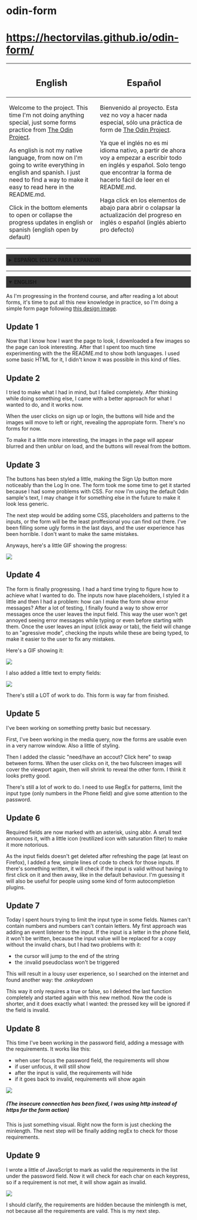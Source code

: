 # odin-form

# https://hectorvilas.github.io/odin-form/

<table>
<thead>
<tr>
<th><h2>English</h2></th>
<th><h2>Español</h2></th>
</tr>
</thead>
<tbody>
<tr>
<td style="vertical-align: top;"><p>Welcome to the project. This time I'm not doing anything special, just some forms practice from <a href="https://www.theodinproject.com/">The Odin Project</a>.</p>

<p>As english is not my native language, from now on I'm going to write everything in english and spanish. I just need to find a way to make it easy to read here in the README.md.</p>
<p>Click in the bottom elements to open or collapse the progress updates in english or spanish (english open by default)</p></td>

<td style="vertical-align: top;"><p>Bienvenido al proyecto. Esta vez no voy a hacer nada especial, sólo una práctica de form de <a href="https://www.theodinproject.com/">The Odin Project</a>.</p>

<p>Ya que el inglés no es mi idioma nativo, a partir de ahora voy a empezar a escribir todo en inglés y español. Solo tengo que encontrar la forma de hacerlo fácil de leer en el README.md.</p>
<p>Haga click en los elementos de abajo para abrir o colapsar la actualización del progreso en inglés o español (inglés abierto pro defecto)</p></td>
</tr>
</tbody>
</table>

<!--------------------------->
<!-- spanish version here --->
<!--------------------------->

<details style="margin-bottom: .5em;">
<summary style="background-color: #333; padding: .5em;flex:1 1 50%;"><strong>ESPAÑOL (CLICK PARA EXPANDIR)</strong></summary>
<p>A medida que progreso con el curso de frontend, y luego de haber leído un montón sobre formularios, es hora de poner todo ese nuevo conocimiento en práctica, por lo que voy a hacer una página de formulario siguiendo <a href="./others/sign-up-form.png">esta imagen de diseño</a>.</p>

<h2>Actualización 1</h2>
<p>Ahora que sé cómo quiero que se vea la página, he descargado unas pocas imágene para que la misma se vea interesante. Luego de eso dediqué demasiado tiempo experimentando con el README.md para mostrar ámbos idiomas. Usé un poco de HTML básico para eso, no sabía que era posible en este tipo de archivos.</p>

<h2>Actualización 2</h2>
<p>Intenté hacer lo que tenía en mente, pero fallé completamente. Mientras pensaba en el proyecto al hacer otras cosas, se me ocurrió una mejor forma de hacer lo que quería lograr, y ahora funciona.</p>
<p>Cuando el usuario hace click en sign up o login, los botones se ocultarán y las imágenes se moverán hacia la derecha o izquierda, revelando el formulario apropiado. Por ahora no hay formularios.</p>
<p>Para hacerlo un poco más interesante, las imágenes en la página aparecerán borrosas y luego se enfocarán, y los botones aparecerán por debajo.</p>

<h2>Actualización 3</h2>
<p>Los botones han sido estilizados un poco, haciendo que el de Sign Up sea más notable que el de Log In. El formulario me llevó algo de tiempo para empezarlo porque tuve algunos problemas con CSS. Por ahora estoy usando el texto por defecto de la muestra de Odin, quizá lo cambie por algo menos genérico en el futuro.</p>
<p>El siguiente paso sería añadir más CSS, placeholders y patterns a los inputs, o el formulario será lo menos profesional que uno podría encontrarse. He llenado algunos feos formularios en los últimos días, y la experiencia de usuario fue horrible. No quiero cometer los mismos errores.</p>
<p>En fin, acá dejo un GIF mostrando el progreso:</p>
<img src="./READMEmd/progress01.gif">

<h2>Actualización 4</h2>
<p>El formulario al fin progresa. Me costó encontrar la forma de lograr lo que tenía en mente. Los inputs ahora tienen placeholders, los estilicé un poco y luego me encontré con un problema: ¿cómo puedo hacer que el formulario muestre mensajes de error? Luego de testear un montón, finalmente encontré una forma de mostrar mensajes de error una vez que el usuario deja el input. De esta forma el usuario no será molestado con mensajes de error mientras escribe o incluso antes de empezarlos. Cuando el usuario deja un input (clickea fuera o presiona tab), el espacio cambiará a un "modo agresivo", comprobando lo ingresado mientras es escrito, para hacer más fácil encontrar y arreglar errores.</p>
<p>Acá hay un GIF mostrando esto:</p>
<img src="./READMEmd/progress02.gif">
<p>También añadí un texto para los campos vacíos:</p>
<img src="./READMEmd/progress03.gif">
<p>Aún hay mucho trabajo por hacer. El formulario está muy lejos de estar terminado.</p>

<h2>Actualización 5</h2>
<p>Estuve trabajando en algo básico pero necesario.</p>
<p>Primero, trabajé en el media query, ahora los formularios son usables incluso en una ventana muy angosta. También hice un poco de estilizado.</p>
<p>Luego añadí el clásico "necesita/ya tiene una cuenta? Click aquí" para alternar entre formularios. Cuando el usuario clickea en éste, las dos imágenes pantalla completa cubrirán todo el viewport otra vez, luego se achicarán para revelar el otro formulario. Creo que se ve bastante bien.</p>
<p>Aún hay mucho trabajo por hacer. Necesito usar RegEx para patrones, limitar el tipo de input (sólo números para el teléfono) y dedicarle atención a las contraseñas.</p>

<h2>Actualización 6</h2>
<p>Los campos requeridos ahora son marcados con asteriscos, usando abbr. Un texto chico lo anuncia, con un pequeño ícono (ícono reutilizado con filtro de saturación) para hacerlo más notorio.</p>
<p>Ya que los campos no se borran luego de refrescar la página (al menos en Firefox), añadí unas pocas, simples líneas de código para verificar esos inputs. Si tienen algo escrito, comprobarán si lo ingresado es válido sin tener que clickear dentro y luego fuera del mismo, como en el comportamiento por defecto. Asumo que ésto también será útil para gente que use algún tipo de plugin para autocompletado.</p>

<h2>Actualización 7</h2>
<p>Hoy estuve horas intentando limitar el tipo de entrada en algunos campos. Los nombres no pueden contener números y los números no pueden contener letras. Mi primer idea fue añadir un event listener al input. Si se ingresa una letra en el campo de teléfono, no se escribirá, porque el valor del input será reemplazado por una copia sin el char no válido, pero ahora tengo dos problemas con esto:</p>
<ul>
  <li>el cursor se irá al final del texto ingresado</li>
  <li>la pseudoclase :invalid no funcionará</li>
</ul>
<p>Ésto resultará en una pésima experiencia de usuario, así que busqué en internet y encontré otra forma de hacerlo: con <i>.onkeydown</i></p>
<p>De esta forma sólo se requiere true o false, así que borré la última función por completo y empecé de cero con el nuevo método. Ahora el código es más corto y hace exactamente lo que quería: que la tecla presionada sea ignorada si en el campo es inválido.</p>

<h2>Actualización 8</h2>
<p>Esta vez estuve trabajando en el campo de contraseña, añadiendo un mensaje con los requisitos. Ésto funciona así:</p>
<ul>
  <li>cuando el usuario entra en el campo de contraseña, los requisitos serán mostrados</li>
  <li>si el usuario sale del campo, aún se seguirá viendo</li>
  <li>luego de que lo ingresado es válido, los requisitos se ocultarán</li>
  <li>si velve al estado inválido, los requisitos se mostrarán otra vez</li>
</ul>

<img src="./READMEmd/progress04.gif">
<h5>(El mensaje de conexión insegura ya ha sido arreglado, usé http en vez de https en el action del formulario)</h5>

<p>Ésto es sólo algo visual. Ahora mismo el formulario sólo revisa el largo mínimo (minlength). El siguiente paso será finalmente añadir regEx para verificar esos requisitos.</p>

<h2>Actualización 9</h2>
<p>He escrito un poco de JavaScript para marcar como válido los requisitos en la lista bajo el campo de contraseña. Ahora éste comprobará cada caracter cuando se presione una tecla, así que si un requisito no es cumplido, se mostrará nuevamente como no válido.
</p>
<img src="./READMEmd/progress05.gif">
<p>Debo aclarar que los requisitos se ocultan porque el largo mínimo (minlength) es cumplido, no porque todos los requisitos sean válidos. Éste será mi siguiente paso.</p>

</details>

<!--------------------------->
<!-- english version here --->
<!--------------------------->

---

<details open>
<summary style="background-color: #333; padding: .5em;flex:1 1 50%;"><strong>ENGLISH</strong></summary>
<p>As I'm progressing in the frontend course, and after reading a lot about forms, it's time to put all this new knowledge in practice, so I'm doing a simple form page following <a href="./others/sign-up-form.png">this design image</a>.</p>

<h2>Update 1</h2>
<p>Now that I know how I want the page to look, I downloaded a few images so the page can look interesting. After that I spent too much time experimenting with the the README.md to show both languages. I used some basic HTML for it, I didn't know it was possible in this kind of files.</p>

<h2>Update 2</h2>
<p>I tried to make what I had in mind, but I failed completely. After thinking while doing something else, I came with a better approach for what I wanted to do, and it works now.</p>
<p>When the user clicks on sign up or login, the buttons will hide and the images will move to left or right, revealing the appropiate form. There's no forms for now.</p>
<p>To make it a little more interesting, the images in the page will appear blurred and then unblur on load, and the buttons will reveal from the bottom.</p>

<h2>Update 3</h2>
<p>The buttons has been styled a little, making the Sign Up button more noticeably than the Log In one. The form took me some time to get it started because I had some problems with CSS. For now I'm using the default Odin sample's text, I may change it for something else in the future to make it look less generic.</p>
<p>The next step would be adding some CSS, placeholders and patterns to the inputs, or the form will be the least proffesional you can find out there. I've been filling some ugly forms in the last days, and the user experience has been horrible. I don't want to make the same mistakes.</p>
<p>Anyways, here's a little GIF showing the progress:</p>
<img src="./READMEmd/progress01.gif">


<h2>Update 4</h2>
<p>The form is finally progressing. I had a hard time trying to figure how to achieve what I wanted to do. The inputs now have placeholders, I styled it a little and then I had a problem: how can I make the form show error messages? After a lot of testing, I finally found a way to show error messages once the user leaves the input field. This way the user won't get annoyed seeing error messages while typing or even before starting with them. Once the user leaves an input (click away or tab), the field will change to an "agressive mode", checking the inputs while these are being typed, to make it easier to the user to fix any mistakes.</p>
<p>Here's a GIF showing it:</p>
<img src="./READMEmd/progress02.gif">
<p>I also added a little text to empty fields:</p>
<img src="./READMEmd/progress03.gif">
<p>There's still a LOT of work to do. This form is way far from finished.</p>

<h2>Update 5</h2>
<p>I've been working on something pretty basic but necessary.</p>
<p>First, I've been working in the media query, now the forms are usable even in a very narrow window. Also a little of styling.</p>
<p>Then I added the classic "need/have an accout? Click here" to swap between forms. When the user clicks on it, the two fulscreen images will cover the viewport again, then will shrink to reveal the other form. I think it looks pretty good.</p>
<p>There's still a lot of work to do. I need to use RegEx for patterns, limit the input type (only numbers in the Phone field) and give some attention to the password.</p>


<h2>Update 6</h2>
<p>Required fields are now marked with an asterisk, using abbr. A small text announces it, with a little icon (reutilized icon with saturation filter) to make it more notorious.</p>
<p>As the input fields doesn't get deleted after refreshing the page (at least on Firefox), I added a few, simple lines of code to check for those inputs. If there's something written, it will check if the input is valid without having to first click on it and then away, like in the default behaviour. I'm guessing it will also be useful for people using some kind of form autocompletion plugins.</p>

<h2>Update 7</h2>
<p>Today I spent hours trying to limit the input type in some fields. Names can't contain numbers and numbers can't contain letters. My first approach was adding an event listener to the input. If the input is a letter in the phone field, it won't be written, because the input value will be replaced for a copy without the invalid chars, but I had two problems with it:</p>
<ul>
  <li>the cursor will jump to the end of the string</li>
  <li>the :invalid pseudoclass won't be triggered</li>
</ul>
<p>This will result in a lousy user experience, so I searched on the internet and found another way: the <i>.onkeydown</i></p>
<p>This way it only requires a true or false, so I deleted the last function completely and started again with this new method. Now the code is shorter, and it does exactly what I wanted: the pressed key will be ignored if the field is invalid.</p>

<h2>Update 8</h2>
<p>This time I've been working in the password field, adding a message with the requirements. It works like this:</p>
<ul>
  <li>when user focus the password field, the requirements will show</li>
  <li>if user unfocus, it will still show</li>
  <li>after the input is valid, the requirements will hide</li>
  <li>if it goes back to invalid, requirements will show again</li>
</ul>

<img src="./READMEmd/progress04.gif">
<h5>(The insecure connection has been fixed, I was using http instead of https for the form action)</h5>

<p>This is just something visual. Right now the form is just checking the minlength. The next step will be finally adding regEx to check for those requirements.</p>

<h2>Update 9</h2>
<p>I wrote a little of JavaScript to mark as valid the requirements in the list under the password field. Now it will check for each char on each keypress, so if a requirement is not met, it will show again as invalid.</p>
<img src="./READMEmd/progress05.gif">
<p>I should clarify, the requirements are hidden because the minlength is met, not because all the requirements are valid. This is my next step.</p>


<h2></h2>
<p></p>

</details>